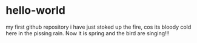 # hello-world
my first github repository
i have just stoked up the fire, cos its bloody cold here in the pissing rain.
Now it is spring and the bird are singing!!!

